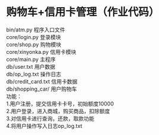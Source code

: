 # 购物车+信用卡管理（作业代码）
 bin/atm.py 程序入口文件  
 core/login.py 登录模块  
 core/shop.py 购物模块  
 core/xinyonka.py 信用卡模块  
 core/main.py 主程序  
 db/user.txt 用户数据  
 db/op_log.txt  操作日志  
 db/credit_card.txt 信用卡数据  
 db/shopping_car/  用户购物车  
功能：  
1.用户注册，提交信用卡卡号，初始额度10000  
2.用户登录，进入商城，购买商品，扣除额度  
3.对信用卡进行查询，还款，取款功能  
4.将用户操作写入日志op_log.txt  
